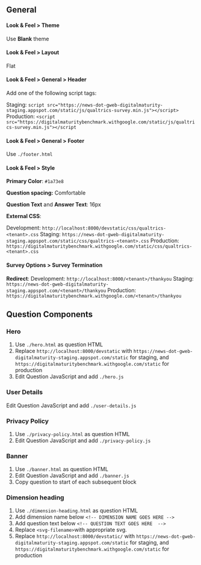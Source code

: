 ## General

#### Look & Feel > Theme

Use **Blank** theme



#### Look & Feel > Layout

Flat



#### Look & Feel > General > Header

Add one of the following script tags:

Staging: `script src="https://news-dot-gweb-digitalmaturity-staging.appspot.com/static/js/qualtrics-survey.min.js"></script>`
Production: `<script src="https://digitalmaturitybenchmark.withgoogle.com/static/js/qualtrics-survey.min.js"></script`



#### Look & Feel > General > Footer

Use `./footer.html`



#### Look & Feel > Style

**Primary Color**: `#1a73e8`

**Question spacing:** Comfortable

**Question Text** and **Answer Text**: 16px

**External CSS**:

Development: `http://localhost:8000/devstatic/css/qualtrics-<tenant>.css`
Staging: `https://news-dot-gweb-digitalmaturity-staging.appspot.com/static/css/qualtrics-<tenant>.css`
Production: `https://digitalmaturitybenchmark.withgoogle.com/static/css/qualtrics-<tenant>.css`


#### Survey Options > Survey Termination

**Redirect**:
Development: `http://localhost:8000/<tenant>/thankyou`
Staging: `https://news-dot-gweb-digitalmaturity-staging.appspot.com/<tenant>/thankyou`
Production: `https://digitalmaturitybenchmark.withgoogle.com/<tenant>/thankyou`


## Question Components

### Hero

1. Use `./hero.html` as question HTML
2. Replace `http://localhost:8000/devstatic` with `https://news-dot-gweb-digitalmaturity-staging.appspot.com/static` for staging, and `https://digitalmaturitybenchmark.withgoogle.com/static` for production
3. Edit Question JavaScript and add `./hero.js`



### User Details

Edit Question JavaScript and add `./user-details.js`



### Privacy Policy

1. Use `./privacy-policy.html` as question HTML
2. Edit Question JavaScript and add `./privacy-policy.js`



### Banner

1. Use `./banner.html` as question HTML
2. Edit Question JavaScript and add `./banner.js`
3. Copy question to start of each subsequent block



### Dimension heading

1. Use `./dimension-heading.html` as question HTML
2. Add dimension name below `<!-- DIMENSION NAME GOES HERE -->`
3. Add question text below `<!-- QUESTION TEXT GOES HERE  -->`
4. Replace `<svg-filename>`with appropriate svg.
5. Replace `http://localhost:8000/devstatic/` with `https://news-dot-gweb-digitalmaturity-staging.appspot.com/static` for staging, and `https://digitalmaturitybenchmark.withgoogle.com/static` for production



















